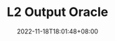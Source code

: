 ---
title: "L2 Output Oracle"
description:
slug: l2-output-oracle
date: 2022-11-18T18:01:48+08:00
image:
math:
license:
hidden: false
comments: true
draft: false
tag:
    - ethereum
    - optimism
    - bedrock
---